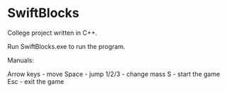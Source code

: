 # SwiftBlocks
College project written in C++.

Run SwiftBlocks.exe to run the program.

Manuals:

Arrow keys - move
Space - jump
1/2/3 - change mass
S - start the game
Esc - exit the game
